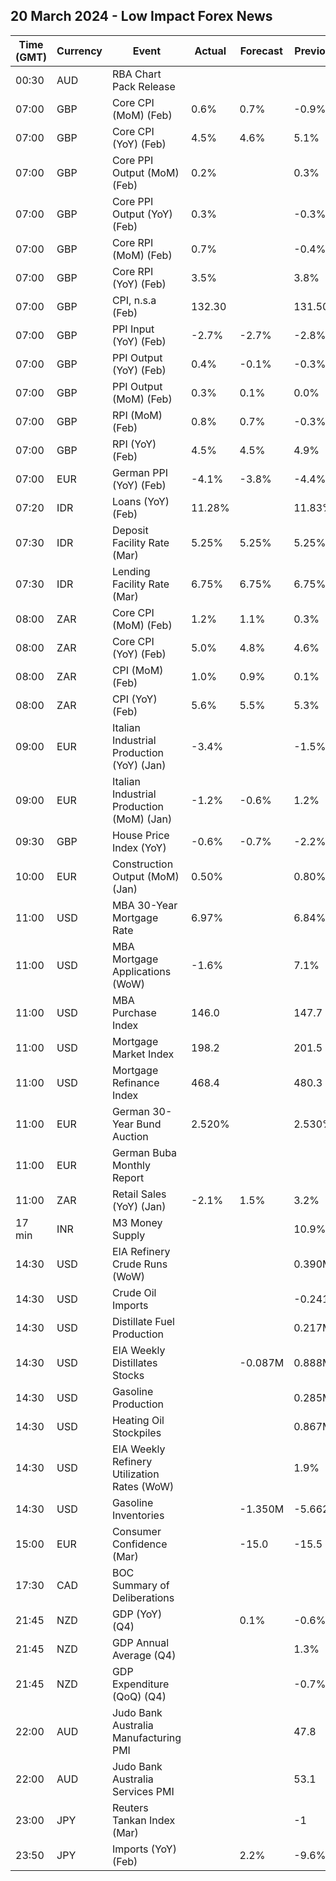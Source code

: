 ## 20 March 2024 - Low Impact Forex News

| Time (GMT) | Currency | Event | Actual | Forecast | Previous |
|------|----------|-------|--------|----------|----------|
| 00:30 | AUD | RBA Chart Pack Release |  |  |  |
| 07:00 | GBP | Core CPI (MoM) (Feb) | 0.6% | 0.7% | -0.9% |
| 07:00 | GBP | Core CPI (YoY) (Feb) | 4.5% | 4.6% | 5.1% |
| 07:00 | GBP | Core PPI Output (MoM) (Feb) | 0.2% |  | 0.3% |
| 07:00 | GBP | Core PPI Output (YoY) (Feb) | 0.3% |  | -0.3% |
| 07:00 | GBP | Core RPI (MoM) (Feb) | 0.7% |  | -0.4% |
| 07:00 | GBP | Core RPI (YoY) (Feb) | 3.5% |  | 3.8% |
| 07:00 | GBP | CPI, n.s.a (Feb) | 132.30 |  | 131.50 |
| 07:00 | GBP | PPI Input (YoY) (Feb) | -2.7% | -2.7% | -2.8% |
| 07:00 | GBP | PPI Output (YoY) (Feb) | 0.4% | -0.1% | -0.3% |
| 07:00 | GBP | PPI Output (MoM) (Feb) | 0.3% | 0.1% | 0.0% |
| 07:00 | GBP | RPI (MoM) (Feb) | 0.8% | 0.7% | -0.3% |
| 07:00 | GBP | RPI (YoY) (Feb) | 4.5% | 4.5% | 4.9% |
| 07:00 | EUR | German PPI (YoY) (Feb) | -4.1% | -3.8% | -4.4% |
| 07:20 | IDR | Loans (YoY) (Feb) | 11.28% |  | 11.83% |
| 07:30 | IDR | Deposit Facility Rate (Mar) | 5.25% | 5.25% | 5.25% |
| 07:30 | IDR | Lending Facility Rate (Mar) | 6.75% | 6.75% | 6.75% |
| 08:00 | ZAR | Core CPI (MoM) (Feb) | 1.2% | 1.1% | 0.3% |
| 08:00 | ZAR | Core CPI (YoY) (Feb) | 5.0% | 4.8% | 4.6% |
| 08:00 | ZAR | CPI (MoM) (Feb) | 1.0% | 0.9% | 0.1% |
| 08:00 | ZAR | CPI (YoY) (Feb) | 5.6% | 5.5% | 5.3% |
| 09:00 | EUR | Italian Industrial Production (YoY) (Jan) | -3.4% |  | -1.5% |
| 09:00 | EUR | Italian Industrial Production (MoM) (Jan) | -1.2% | -0.6% | 1.2% |
| 09:30 | GBP | House Price Index (YoY) | -0.6% | -0.7% | -2.2% |
| 10:00 | EUR | Construction Output (MoM) (Jan) | 0.50% |  | 0.80% |
| 11:00 | USD | MBA 30-Year Mortgage Rate | 6.97% |  | 6.84% |
| 11:00 | USD | MBA Mortgage Applications (WoW) | -1.6% |  | 7.1% |
| 11:00 | USD | MBA Purchase Index | 146.0 |  | 147.7 |
| 11:00 | USD | Mortgage Market Index | 198.2 |  | 201.5 |
| 11:00 | USD | Mortgage Refinance Index | 468.4 |  | 480.3 |
| 11:00 | EUR | German 30-Year Bund Auction | 2.520% |  | 2.530% |
| 11:00 | EUR | German Buba Monthly Report |  |  |  |
| 11:00 | ZAR | Retail Sales (YoY) (Jan) | -2.1% | 1.5% | 3.2% |
| 17 min | INR | M3 Money Supply |  |  | 10.9% |
| 14:30 | USD | EIA Refinery Crude Runs (WoW) |  |  | 0.390M |
| 14:30 | USD | Crude Oil Imports |  |  | -0.241M |
| 14:30 | USD | Distillate Fuel Production |  |  | 0.217M |
| 14:30 | USD | EIA Weekly Distillates Stocks |  | -0.087M | 0.888M |
| 14:30 | USD | Gasoline Production |  |  | 0.285M |
| 14:30 | USD | Heating Oil Stockpiles |  |  | 0.867M |
| 14:30 | USD | EIA Weekly Refinery Utilization Rates (WoW) |  |  | 1.9% |
| 14:30 | USD | Gasoline Inventories |  | -1.350M | -5.662M |
| 15:00 | EUR | Consumer Confidence (Mar) |  | -15.0 | -15.5 |
| 17:30 | CAD | BOC Summary of Deliberations |  |  |  |
| 21:45 | NZD | GDP (YoY) (Q4) |  | 0.1% | -0.6% |
| 21:45 | NZD | GDP Annual Average (Q4) |  |  | 1.3% |
| 21:45 | NZD | GDP Expenditure (QoQ) (Q4) |  |  | -0.7% |
| 22:00 | AUD | Judo Bank Australia Manufacturing PMI |  |  | 47.8 |
| 22:00 | AUD | Judo Bank Australia Services PMI |  |  | 53.1 |
| 23:00 | JPY | Reuters Tankan Index (Mar) |  |  | -1 |
| 23:50 | JPY | Imports (YoY) (Feb) |  | 2.2% | -9.6% |
